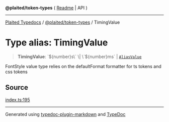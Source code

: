 **@plaited/token-types** ( [Readme](../README.md) \| API )

***

[Plaited Typedocs](../../../modules.md) / [@plaited/token-types](../modules.md) / TimingValue

# Type alias: TimingValue

> **TimingValue**: \`${number}s\` \| \`${number}ms\` \| [`AliasValue`](AliasValue.md)

FontStyle value type relies on the defaultFormat formatter for ts tokens and css tokens

## Source

[index.ts:195](https://github.com/plaited/plaited/blob/d85458a/libs/token-types/src/index.ts#L195)

***

Generated using [typedoc-plugin-markdown](https://www.npmjs.com/package/typedoc-plugin-markdown) and [TypeDoc](https://typedoc.org/)
